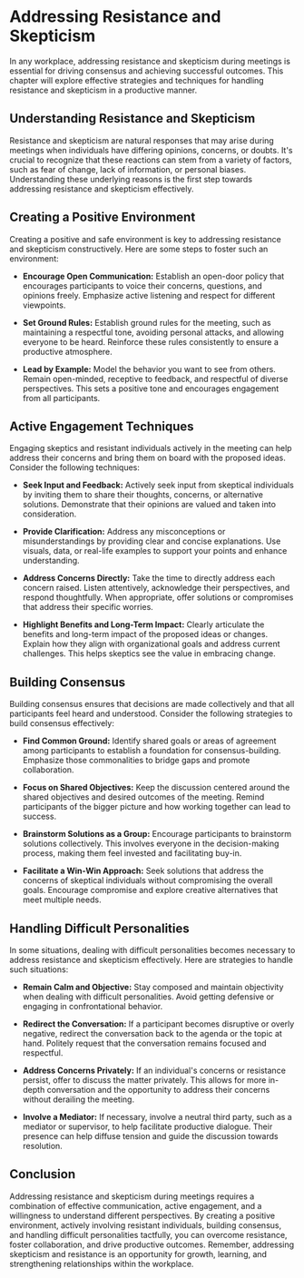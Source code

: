 Addressing Resistance and Skepticism
================================================

In any workplace, addressing resistance and skepticism during meetings is essential for driving consensus and achieving successful outcomes. This chapter will explore effective strategies and techniques for handling resistance and skepticism in a productive manner.

Understanding Resistance and Skepticism
---------------------------------------

Resistance and skepticism are natural responses that may arise during meetings when individuals have differing opinions, concerns, or doubts. It's crucial to recognize that these reactions can stem from a variety of factors, such as fear of change, lack of information, or personal biases. Understanding these underlying reasons is the first step towards addressing resistance and skepticism effectively.

Creating a Positive Environment
-------------------------------

Creating a positive and safe environment is key to addressing resistance and skepticism constructively. Here are some steps to foster such an environment:

* **Encourage Open Communication:** Establish an open-door policy that encourages participants to voice their concerns, questions, and opinions freely. Emphasize active listening and respect for different viewpoints.

* **Set Ground Rules:** Establish ground rules for the meeting, such as maintaining a respectful tone, avoiding personal attacks, and allowing everyone to be heard. Reinforce these rules consistently to ensure a productive atmosphere.

* **Lead by Example:** Model the behavior you want to see from others. Remain open-minded, receptive to feedback, and respectful of diverse perspectives. This sets a positive tone and encourages engagement from all participants.

Active Engagement Techniques
----------------------------

Engaging skeptics and resistant individuals actively in the meeting can help address their concerns and bring them on board with the proposed ideas. Consider the following techniques:

* **Seek Input and Feedback:** Actively seek input from skeptical individuals by inviting them to share their thoughts, concerns, or alternative solutions. Demonstrate that their opinions are valued and taken into consideration.

* **Provide Clarification:** Address any misconceptions or misunderstandings by providing clear and concise explanations. Use visuals, data, or real-life examples to support your points and enhance understanding.

* **Address Concerns Directly:** Take the time to directly address each concern raised. Listen attentively, acknowledge their perspectives, and respond thoughtfully. When appropriate, offer solutions or compromises that address their specific worries.

* **Highlight Benefits and Long-Term Impact:** Clearly articulate the benefits and long-term impact of the proposed ideas or changes. Explain how they align with organizational goals and address current challenges. This helps skeptics see the value in embracing change.

Building Consensus
------------------

Building consensus ensures that decisions are made collectively and that all participants feel heard and understood. Consider the following strategies to build consensus effectively:

* **Find Common Ground:** Identify shared goals or areas of agreement among participants to establish a foundation for consensus-building. Emphasize those commonalities to bridge gaps and promote collaboration.

* **Focus on Shared Objectives:** Keep the discussion centered around the shared objectives and desired outcomes of the meeting. Remind participants of the bigger picture and how working together can lead to success.

* **Brainstorm Solutions as a Group:** Encourage participants to brainstorm solutions collectively. This involves everyone in the decision-making process, making them feel invested and facilitating buy-in.

* **Facilitate a Win-Win Approach:** Seek solutions that address the concerns of skeptical individuals without compromising the overall goals. Encourage compromise and explore creative alternatives that meet multiple needs.

Handling Difficult Personalities
--------------------------------

In some situations, dealing with difficult personalities becomes necessary to address resistance and skepticism effectively. Here are strategies to handle such situations:

* **Remain Calm and Objective:** Stay composed and maintain objectivity when dealing with difficult personalities. Avoid getting defensive or engaging in confrontational behavior.

* **Redirect the Conversation:** If a participant becomes disruptive or overly negative, redirect the conversation back to the agenda or the topic at hand. Politely request that the conversation remains focused and respectful.

* **Address Concerns Privately:** If an individual's concerns or resistance persist, offer to discuss the matter privately. This allows for more in-depth conversation and the opportunity to address their concerns without derailing the meeting.

* **Involve a Mediator:** If necessary, involve a neutral third party, such as a mediator or supervisor, to help facilitate productive dialogue. Their presence can help diffuse tension and guide the discussion towards resolution.

Conclusion
----------

Addressing resistance and skepticism during meetings requires a combination of effective communication, active engagement, and a willingness to understand different perspectives. By creating a positive environment, actively involving resistant individuals, building consensus, and handling difficult personalities tactfully, you can overcome resistance, foster collaboration, and drive productive outcomes. Remember, addressing skepticism and resistance is an opportunity for growth, learning, and strengthening relationships within the workplace.

